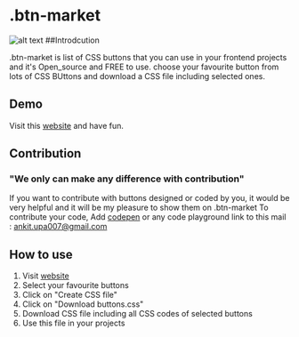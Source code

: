 # .btn-market
![alt text](https://github.com/fewprojects/btnmarket/blob/master/Product/Tangramm/SVG/Kicker.svg)
  ##Introdcution

   .btn-market is list of CSS buttons that you can use in your frontend projects and it's Open_source and FREE to use.
   choose your favourite button from lots of CSS BUttons and download a CSS file including selected ones.

  ## Demo

   Visit this [website](https://fewprojects.github.io/btnmarket/) and have fun.

  ## Contribution
  
  ### "We only can make any difference with contribution"
  
  If you want to contribute with buttons designed or coded by you, it would be very helpful and it will be my pleasure to show them on .btn-market
  To contribute your code, Add [codepen](https://codepen.io/) or any code playground link to this mail : ankit.upa007@gmail.com
  
  ## How to use 
  
  1. Visit [website](https://fewprojects.github.io/btnmarket/)
  2. Select your favourite buttons
  3. Click on "Create CSS file"
  4. Click on "Download buttons.css"
  5. Download CSS file including all CSS codes of selected buttons
  6. Use this file in your projects

